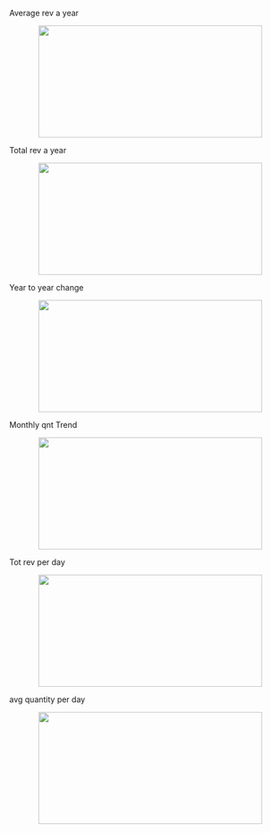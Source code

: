 Average rev a year
<p align="center">
  <img width="400" height="200" src="https://github.com/excelwithcorey/sales_project/assets/153139454/50365653-44ac-4db1-a17f-3a82054ad357"
</p>

Total rev a year
<p align="center">
  <img width="400" height="200" src="https://github.com/excelwithcorey/sales_project/assets/153139454/9e52a00c-7594-4961-9b71-c8cec5f20587"
</p>


Year to year change
<p align="center">
  <img width="400" height="200" src="https://github.com/excelwithcorey/sales_project/assets/153139454/49ef2df4-9627-4b2a-83c1-253016b05400"
</p>

Monthly qnt Trend
<p align="center">
  <img width="400" height="200" src="https://github.com/excelwithcorey/sales_project/assets/153139454/a209b4c8-e09d-4920-a6bd-cb407b816f73"
</p>

Tot rev per day
<p align="center">
  <img width="400" height="200" src="https://github.com/excelwithcorey/sales_project/assets/153139454/ce905a97-0a58-41e8-b137-fee19924d8b7"
</p>

avg quantity per day
<p align="center">
  <img width="400" height="200" src="https://github.com/excelwithcorey/sales_project/assets/153139454/0bd228a9-02d4-43f3-86c2-53e68d76e202"
</p>
